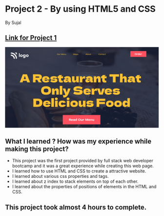 # Project 2 - By using HTML5 and CSS 

By Sujal

## [Link for Project 1](https://proj2restrowebpage.netlify.app/) 

![project 1 completed](./thumbnail.png)

## What I learned ? How was my experience while making this project?

- This project was the first project provided by full stack web developer bootcamp and it was a great experience while creating this web page.
- I learned how to use HTML and CSS to create a attractive website.
- I learned about various css properties and tags.
- I learned about z index to stack elements on top of each other.
- I learned about the properties of positions of elements in the HTML and CSS.

## This project took almost 4 hours to complete.